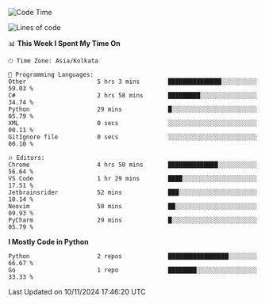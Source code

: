 <!--START_SECTION:waka-->
![Code Time](http://img.shields.io/badge/Code%20Time-384%20hrs%2011%20mins-blue)

![Lines of code](https://img.shields.io/badge/From%20Hello%20World%20I%27ve%20Written-387%20lines%20of%20code-blue)

📊 **This Week I Spent My Time On** 

```text
🕑︎ Time Zone: Asia/Kolkata

💬 Programming Languages: 
Other                    5 hrs 3 mins        ███████████████░░░░░░░░░░   59.03 % 
C#                       2 hrs 58 mins       █████████░░░░░░░░░░░░░░░░   34.74 % 
Python                   29 mins             █░░░░░░░░░░░░░░░░░░░░░░░░   05.79 % 
XML                      0 secs              ░░░░░░░░░░░░░░░░░░░░░░░░░   00.11 % 
GitIgnore file           0 secs              ░░░░░░░░░░░░░░░░░░░░░░░░░   00.10 % 

🔥 Editors: 
Chrome                   4 hrs 50 mins       ██████████████░░░░░░░░░░░   56.64 % 
VS Code                  1 hr 29 mins        ████░░░░░░░░░░░░░░░░░░░░░   17.51 % 
Jetbrainsrider           52 mins             ███░░░░░░░░░░░░░░░░░░░░░░   10.14 % 
Neovim                   50 mins             ██░░░░░░░░░░░░░░░░░░░░░░░   09.93 % 
PyCharm                  29 mins             █░░░░░░░░░░░░░░░░░░░░░░░░   05.79 % 
```

**I Mostly Code in Python** 

```text
Python                   2 repos             █████████████████░░░░░░░░   66.67 % 
Go                       1 repo              ████████░░░░░░░░░░░░░░░░░   33.33 % 
```




 Last Updated on 10/11/2024 17:46:20 UTC
<!--END_SECTION:waka-->
